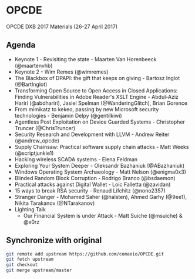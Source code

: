 # OPCDE
OPCDE DXB 2017 Materials (26-27 April 2017)

## Agenda
* Keynote 1 - Revisiting the state - Maarten Van Horenbeeck (@maartenvhb)
* Keynote 2 - Wim Remes (@wimremes)
* The Blackbox of DPAPI: the gift that keeps on giving - Bartosz Inglot (@BartInglot)
* Transforming Open Source to Open Access in Closed Applications: Finding Vulnerabilities in Adobe Reader's XSLT Engine - Abdul-Aziz Hariri (@abdhariri), Jasiel Spelman (@WanderingGlitch), Brian Gorence
* From mimikatz to kekeo, passing by new Microsoft security technologies - Benjamin Delpy (@gentilkiwi)
* Agentless Post Exploitation on Device Guarded Systems - Christopher Truncer (@ChrisTruncer)
* Security Research and Development with LLVM - Andrew Reiter (@andrew_opcde)
* Supply Chainsaw: Practical software supply chain attacks - Matt Weeks (@scriptjunkie1)
* Hacking wireless SCADA systems - Elena Feldman
* Exploring Your System Deeper - Oleksandr Bazhaniuk (@ABazhaniuk)
* Windows Operating System Archaeology - Matt Nelson (@enigma0x3)
* Blinded Random Block Corruption - Rodrigo Branco (@bsdaemon)
* Practical attacks against Digital Wallet - Loic Falletta (@zavidan)
* 15 ways to break RSA security - Renaud Lifchitz  (@nono2357)
* Stranger Danger - Mohamed Saher (@halsten), Ahmed Garhy (@9ee1), Nikita Tarakanov (@NTarakanov)
* Lighting Talk
    * Our Financial System is under Attack - Matt Suiche (@msuiche) & @x0rz

## Synchronize with original
```bash
git remote add upstream https://github.com/comaeio/OPCDE.git
git fetch upstream
git checkout
git merge upstream/master
```

